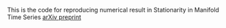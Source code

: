 This is the code for reproducing numerical result in Stationarity in Manifold Time Series [arXiv preprint](https://arxiv.org/abs/2409.17706)
